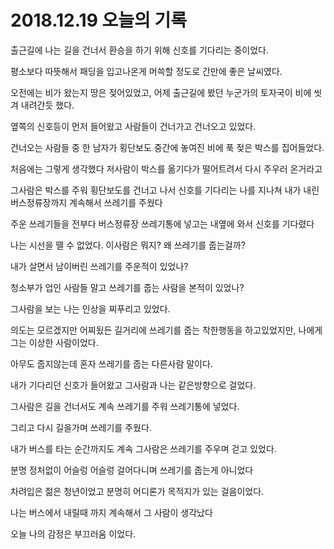 # 2018.12.19 오늘의 기록



출근길에 나는 길을 건너서 환승을 하기 위해 신호를 기다리는 중이었다.



평소보다 따뜻해서 패딩을 입고나온게 머쓱할 정도로 간만에 좋은 날씨였다.



오전에는 비가 왔는지 땅은 젖어있었고, 어제 출근길에 봤던 누군가의 토자국이 비에 씻겨 내려간듯 했다.



옆쪽의 신호등이 먼저 들어왔고 사람들이 건너가고 건너오고 있었다.



건너오는 사람들 중 한 남자가 횡단보도 중간에 놓여진 비에 푹 젖은 박스를 집어들었다.



처음에는 그렇게 생각했다 저사람이 박스를 옮기다가 떨어트려서 다시 주우러 온거라고



그사람은 박스를 주워 횡단보도를 건너고 나서 신호를 기다리는 나를 지나쳐 내가 내린 버스정류장까지 계속해서 쓰레기를 주웠다



주운 쓰레기들을 전부다 버스정류장 쓰레기통에 넣고는 내옆에 와서 신호를 기다렸다



나는 시선을 뗄 수 없었다. 이사람은 뭐지? 왜 쓰레기를 줍는걸까?



내가 살면서 남이버린 쓰레기를 주운적이 있었나?



청소부가 업인 사람들 말고 쓰레기를 줍는 사람을 본적이 있었나?



그사람을 보는 나는 인상을 찌푸리고 있었다. 



의도는 모르겠지만 어찌됬든 길거리에 쓰레기를 줍는 착한행동을 하고있었지만, 나에게 그는 이상한 사람이었다.



아무도 줍지않는데 혼자 쓰레기를 줍는 다른사람 말이다.



내가 기다리던 신호가 들어왔고 그사람과 나는 같은방향으로 걸었다.



그사람은 길을 건너서도 계속 쓰레기를 주워 쓰레기통에 넣었다.



그리고 다시 길을가며 쓰레기를 주웠다.



내가 버스를 타는 순간까지도 계속 그사람은 쓰레기를 주우며 걷고 있었다.



분명 정처없이 어슬렁 어슬렁 걸어다니며 쓰레기를 줍는게 아니었다



차려입은 젊은 청년이었고 분명히 어디론가 목적지가 있는 걸음이었다.



나는 버스에서 내릴때 까지 계속해서 그 사람이 생각났다



오늘 나의 감정은 부끄러움 이었다.